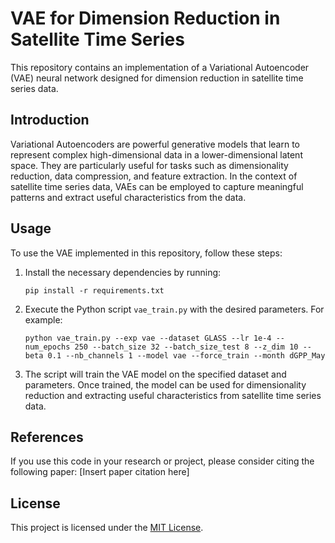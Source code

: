 # VAE for Dimension Reduction in Satellite Time Series

This repository contains an implementation of a Variational Autoencoder (VAE) neural network designed for dimension reduction in satellite time series data. 

## Introduction

Variational Autoencoders are powerful generative models that learn to represent complex high-dimensional data in a lower-dimensional latent space. They are particularly useful for tasks such as dimensionality reduction, data compression, and feature extraction. In the context of satellite time series data, VAEs can be employed to capture meaningful patterns and extract useful characteristics from the data.

## Usage

To use the VAE implemented in this repository, follow these steps:

1. Install the necessary dependencies by running:
    ```
    pip install -r requirements.txt
    ```

2. Execute the Python script `vae_train.py` with the desired parameters. For example:
    ```
    python vae_train.py --exp vae --dataset GLASS --lr 1e-4 --num_epochs 250 --batch_size 32 --batch_size_test 8 --z_dim 10 --beta 0.1 --nb_channels 1 --model vae --force_train --month dGPP_May
    ```

3. The script will train the VAE model on the specified dataset and parameters. Once trained, the model can be used for dimensionality reduction and extracting useful characteristics from satellite time series data.

## References

If you use this code in your research or project, please consider citing the following paper:
[Insert paper citation here]

## License

This project is licensed under the [MIT License](LICENSE).

